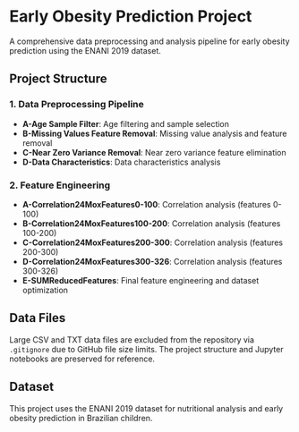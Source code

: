 # Early Obesity Prediction Project

A comprehensive data preprocessing and analysis pipeline for early obesity prediction using the ENANI 2019 dataset.

## Project Structure

### 1. Data Preprocessing Pipeline
- **A-Age Sample Filter**: Age filtering and sample selection
- **B-Missing Values Feature Removal**: Missing value analysis and feature removal
- **C-Near Zero Variance Removal**: Near zero variance feature elimination
- **D-Data Characteristics**: Data characteristics analysis

### 2. Feature Engineering
- **A-Correlation24MoxFeatures0-100**: Correlation analysis (features 0-100)
- **B-Correlation24MoxFeatures100-200**: Correlation analysis (features 100-200)
- **C-Correlation24MoxFeatures200-300**: Correlation analysis (features 200-300)
- **D-Correlation24MoxFeatures300-326**: Correlation analysis (features 300-326)
- **E-SUMReducedFeatures**: Final feature engineering and dataset optimization

## Data Files

Large CSV and TXT data files are excluded from the repository via `.gitignore` due to GitHub file size limits. The project structure and Jupyter notebooks are preserved for reference.

## Dataset

This project uses the ENANI 2019 dataset for nutritional analysis and early obesity prediction in Brazilian children.